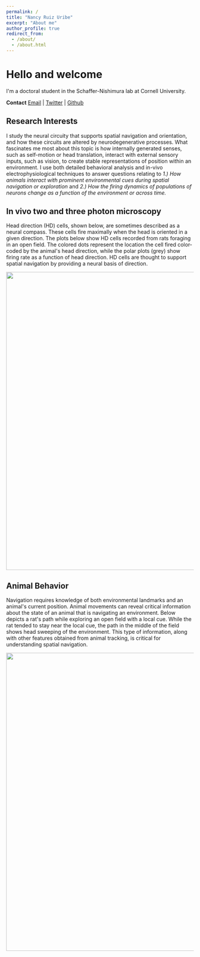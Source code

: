 ```yaml
---
permalink: /
title: "Nancy Ruiz Uribe"
excerpt: "About me"
author_profile: true
redirect_from: 
  - /about/
  - /about.html
---
```


Hello and welcome
======
I'm a doctoral student in the Schaffer-Nishimura lab at Cornell University. 

**Contact**
[Email](mailto:nr376@cornell.edu) | [Twitter](https://twitter.com/NancyRuizU) | [Github](https://github.com/nancyruizu)

Research Interests
------

I study the neural circuity that supports spatial navigation and orientation, and how these circuits are altered by neurodegenerative processes. What fascinates me most about this topic is how internally generated senses, such as self-motion or head translation, interact with external sensory inputs, such as vision, to create stable representations of position within an environment. I use both detailed behavioral analysis and in-vivo electrophysiological techniques to answer questions relating to *1.) How animals interact with prominent environmental cues during spatial navigation or exploration* and *2.) How the firing dynamics of populations of neurons change as a function of the environment or across time.* 

In vivo two and three photon microscopy
------

Head direction (HD) cells, shown below, are sometimes described as a neural compass. These cells fire maximally when the head is oriented in a given direction. The plots below show HD cells recorded from rats foraging in an open field. The colored dots represent the location the cell fired color-coded by the animal's head direction, while the polar plots (grey) show firing rate as a function of head direction. HD cells are thought to support spatial navigation by providing a neural basis of direction. 

<p align="center">
<img src="https://lolaBerkowitz.github.io/images/Visual_HD.png" width="800px"> 
</p>

Animal Behavior 
------

Navigation requires knowledge of both environmental landmarks and an animal's current position. Animal movements can reveal critical information about the state of an animal that is navigating an environment. Below depicts a rat's path while exploring an open field with a local cue. While the rat tended to stay near the local cue, the path in the middle of the field shows head sweeping of the environment. This type of information, along with other features obtained from animal tracking, is critical for understanding spatial navigation.

<p align="center">
<img src="https://lolaBerkowitz.github.io/images/Behavior_example.png" width="800px"> 
</p>

